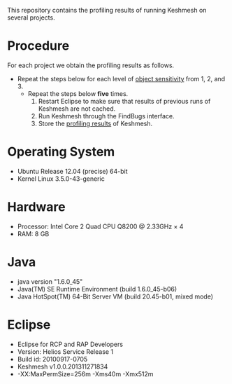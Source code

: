 This repository contains the profiling results of running Keshmesh on several
projects.

# Procedure

For each project we obtain the profiling results as follows.

- Repeat the steps below for each level of [object sensitivity](https://github.com/reprogrammer/keshmesh/wiki/Configuring-Keshmesh) from 1, 2, and 3.
  - Repeat the steps below **five** times.
    1. Restart Eclipse to make sure that results of previous runs of Keshmesh are not cached.
    1. Run Keshmesh through the FindBugs interface.
    1. Store the [profiling
    results](https://github.com/reprogrammer/keshmesh/wiki/Profiling-Keshmesh) of
    Keshmesh.

# Operating System

- Ubuntu Release 12.04 (precise) 64-bit
- Kernel Linux 3.5.0-43-generic

# Hardware

- Processor: Intel Core 2 Quad CPU Q8200 @ 2.33GHz × 4 
- RAM: 8 GB

# Java

- java version "1.6.0_45"
- Java(TM) SE Runtime Environment (build 1.6.0_45-b06)
- Java HotSpot(TM) 64-Bit Server VM (build 20.45-b01, mixed mode)

# Eclipse

- Eclipse for RCP and RAP Developers
- Version: Helios Service Release 1
- Build id: 20100917-0705
- Keshmesh v1.0.0.201311271834
- -XX:MaxPermSize=256m -Xms40m -Xmx512m

